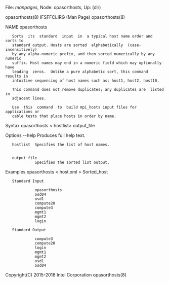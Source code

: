 File: *manpages*,  Node: opasorthosts,  Up: (dir)


opasorthosts(8)              IFSFFCLIRG (Man Page)             opasorthosts(8)



NAME
       opasorthosts



       Sorts  its  standard  input  in  a typical host name order and sorts to
       standard output. Hosts are sorted  alphabetically  (case-insensitively)
       by any alpha-numeric prefix, and then sorted numerically by any numeric
       suffix. Host names may end in a numeric field which may optionally have
       leading  zeros.  Unlike a pure alphabetic sort, this command results in
       intuitive sequencing of host names such as: host1, host2, host10.

       This command does not remove duplicates; any duplicates are  listed  in
       adjacent lines.

       Use  this  command  to  build mpi_hosts input files for applications or
       cable tests that place hosts in order by name.

Syntax
       opasorthosts < hostlist> output_file

Options
       --help    Produces full help text.


       hostlist  Specifies the list of host names.


       output_file
                 Specifies the sorted list output.


Examples
       opasorthosts < host.xml > Sorted_host

       Standard Input

                 opasorthosts
                 osd04
                 osd1
                 compute20
                 compute3
                 mgmt1
                 mgmt2
                 login

       Standard Output

                 compute3
                 compute20
                 login
                 mgmt1
                 mgmt2
                 osd1
                 osd04



Copyright(C) 2015-2018         Intel Corporation               opasorthosts(8)
